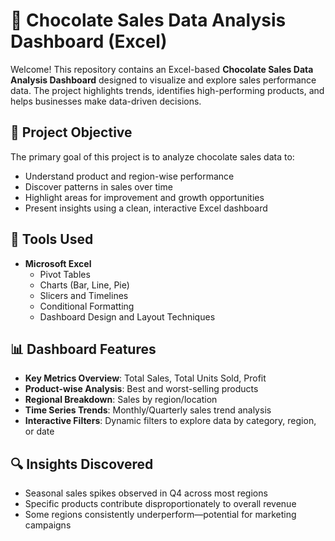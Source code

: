 # 🍫 Chocolate Sales Data Analysis Dashboard (Excel)

Welcome! This repository contains an Excel-based **Chocolate Sales Data Analysis Dashboard** designed to visualize and explore sales performance data. The project highlights trends, identifies high-performing products, and helps businesses make data-driven decisions.

## 📌 Project Objective

The primary goal of this project is to analyze chocolate sales data to:

- Understand product and region-wise performance  
- Discover patterns in sales over time  
- Highlight areas for improvement and growth opportunities  
- Present insights using a clean, interactive Excel dashboard

## 🧰 Tools Used

- **Microsoft Excel**
  - Pivot Tables  
  - Charts (Bar, Line, Pie)  
  - Slicers and Timelines  
  - Conditional Formatting  
  - Dashboard Design and Layout Techniques

## 📊 Dashboard Features

- **Key Metrics Overview**: Total Sales, Total Units Sold, Profit  
- **Product-wise Analysis**: Best and worst-selling products  
- **Regional Breakdown**: Sales by region/location  
- **Time Series Trends**: Monthly/Quarterly sales trend analysis  
- **Interactive Filters**: Dynamic filters to explore data by category, region, or date


## 🔍 Insights Discovered

- Seasonal sales spikes observed in Q4 across most regions  
- Specific products contribute disproportionately to overall revenue  
- Some regions consistently underperform—potential for marketing campaigns






